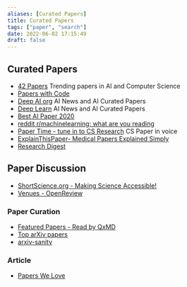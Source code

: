 ```yaml
---
aliases: [Curated Papers]
title: Curated Papers
tags: ["paper", "search"]
date: 2022-06-02 17:15:49
draft: false
---
```


## Curated Papers

- [42 Papers](https://42papers.com/) Trending papers in AI and Computer Science
- [Papers with Code](https://paperswithcode.com/)
- [Deep AI org](https://deepai.org/) AI News and AI Curated Papers
- [Deep Learn](https://deeplearn.org/) AI News and AI Curated Papers
- [Best AI Paper 2020](https://github.com/louisfb01/Best_AI_paper_2020)
- [reddit r/machinelearning: what are you reading](https://teddit.net/r/MachineLearning/comments/ijjcep/d_machine_learning_wayr_what_are_you_reading_week/)
- [Paper Time - tune in to CS Research](https://papertime.app/) CS Paper in voice
- [ExplainThisPaper- Medical Papers Explained Simply](https://explainthispaper.com/)
- [Research Digest](https://digest.bps.org.uk/)

## Paper Discussion

- [ShortScience.org - Making Science Accessible!](https://www.shortscience.org/)
- [Venues - OpenReview](https://openreview.net/)

### Paper Curation

- [Featured Papers - Read by QxMD](https://read.qxmd.com/)
- [Top arXiv papers](https://scirate.com/)
- [arxiv-sanity](https://arxiv-sanity-lite.com/)

### Article

- [Papers We Love](https://paperswelove.org/)

